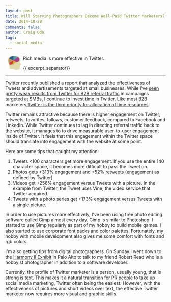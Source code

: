 ```yaml
---
layout: post
title: Will Starving Photographers Become Well-Paid Twitter Marketers?
date: 2014-10-28
comments: false
author: Craig Oda
tags:
  - social media
---
```

<img src = "/img/blog/header/marketer.jpg" height = "50" hspace="3" align="left">
Rich media is more effective in Twitter.

{{ excerpt_separator}}

---
Twitter recently published a report that analyzed the effectiveness of Tweets and
advertisements targeted at small businesses.  While I've [seen pretty weak results from 
Twitter for B2B referral traffic][referral] in campaigns targeted at SMBs, I continue to
invest time in Twitter.  Like most B2B marketers,[Twitter is the third priority for allocation
of time resources][1].  

Twitter remains attractive because there is higher engagement on Twitter, retweets, favorites, follows,
customer feedback, compared to Facebook and LinkedIn.  While Twitter continues to lag in directing
referral traffic back to the website, it manages to to drive measurable user-to-user engagement inside
of Twitter.  It feels that this engagement within the Twitter space should translate into engagement
with the website at some point.

Here are some tips that caught my attention:

1. Tweets <100 characters get more engagement.  If you use the entire 140 character space, it becomes
more difficult to pass the Tweet on.
2. Photos gets +313% engagement and +52% retweets (engagement as defined by Twitter)
3. Videos get +256% engagement versus Tweets with a picture.  In the example from Twitter, the
Tweet uses Vine, the video service that Twitter acquired.
4. Tweets with a photo series get +173% engagement versus Tweets with a single picture.

In order to use pictures more effectively, I've been using free photo editing software called 
Gimp almost every day.  Gimp is similar to Photoshop.  I started to use Gimp regularly as part of my hobby 
to build mobile games. I also started to use corporate font packs and color palettes.  Fortunately,
my hobby with mobile development also gives me some comfort with fonts and rgb colors.

I'm also getting tips from digital photographers.  On Sunday I went down to the [Harmony II
Exhibit][2] in Palo Alto to talk to my friend Robert Read who is a hobbyist photographer in 
addition to a software developer.

Currently, the profile of Twitter marketer is a person, usually young, that is strong is text.
This makes it a natural transition for PR people to take up social media marketing, Twitter
often being the easiest.  However, with the effectiveness of pictures and short videos over
text, the effective Twitter marketer now requires more visual and graphic skills.


[1]: http://www.o3rocket.com/2014/08/15/b2b-versus-b2c-social-media.html
[2]: http://kspphoto.wordpress.com/2014/10/19/harmony-ii-2014-exhibit-at-peking-duck-restaurant-2/

[referral]: http://www.o3rocket.com/2014/08/18/social-referral-sources.html